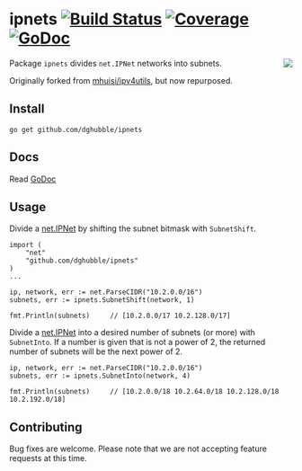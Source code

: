# ipnets [![Build Status](https://travis-ci.org/dghubble/ipnets.svg?branch=master)](https://travis-ci.org/dghubble/ipnets) [![Coverage](https://gocover.io/_badge/github.com/dghubble/ipnets)](https://gocover.io/github.com/dghubble/ipnets) [![GoDoc](https://godoc.org/github.com/dghubble/ipnets?status.svg)](https://godoc.org/github.com/dghubble/ipnets)
<img align="right" src="https://storage.googleapis.com/dghubble/gopher-ipnets.png">

Package `ipnets` divides `net.IPNet` networks into subnets.

Originally forked from [mhuisi/ipv4utils](https://github.com/mhuisi/ipv4utils), but now repurposed.

## Install

```
go get github.com/dghubble/ipnets
```

## Docs

Read [GoDoc](https://godoc.org/github.com/dghubble/ipnets)

## Usage

Divide a [net.IPNet](https://golang.org/pkg/net/#IPNet) by shifting the subnet bitmask with `SubnetShift`.

```
import (
    "net"
    "github.com/dghubble/ipnets"
)
...

ip, network, err := net.ParseCIDR("10.2.0.0/16")
subnets, err := ipnets.SubnetShift(network, 1)

fmt.Println(subnets)     // [10.2.0.0/17 10.2.128.0/17]
```

Divide a [net.IPNet](https://golang.org/pkg/net/#IPNet) into a desired number of subnets (or more) with `SubnetInto`. If a number is given that is not a power of 2, the returned number of subnets will be the next power of 2.

```
ip, network, err := net.ParseCIDR("10.2.0.0/16")
subnets, err := ipnets.SubnetInto(network, 4)

fmt.Println(subnets)     // [10.2.0.0/18 10.2.64.0/18 10.2.128.0/18 10.2.192.0/18]
```

## Contributing

Bug fixes are welcome. Please note that we are not accepting feature requests at this time.
